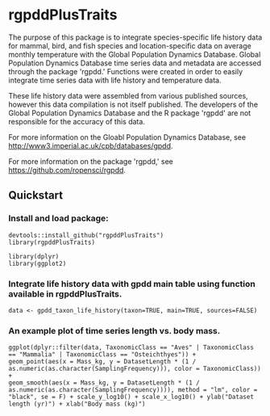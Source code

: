 # rgpddPlusTraits

The purpose of this package is to integrate species-specific life history data for mammal, bird, and fish species and location-specific data on average monthly temperature with the Global Population Dynamics Database. Global Population Dynamics Database time series data and metadata are accessed through the package 'rgpdd.' Functions were created in order to easily integrate time series data with life history and temperature data.

These life history data were assembled from various published sources, however this data compilation is not itself published. The developers of the Global Population Dynamics Database and the R package 'rgpdd' are not responsible for the accuracy of this data.

For more information on the Gloabl Population Dynamics Database, see http://www3.imperial.ac.uk/cpb/databases/gpdd.

For more information on the package 'rgpdd,' see https://github.com/ropensci/rgpdd. 


## Quickstart

### Install and load package:

```
devtools::install_github("rgpddPlusTraits")
library(rgpddPlusTraits)

library(dplyr)
library(ggplot2)
```

### Integrate life history data with gpdd main table using function available in rgpddPlusTraits.
```
data <- gpdd_taxon_life_history(taxon=TRUE, main=TRUE, sources=FALSE)
```
### An example plot of time series length vs. body mass.
```
ggplot(dplyr::filter(data, TaxonomicClass == "Aves" | TaxonomicClass == "Mammalia" | TaxonomicClass == "Osteichthyes")) + 
geom_point(aes(x = Mass_kg, y = DatasetLength * (1 / as.numeric(as.character(SamplingFrequency))), color = TaxonomicClass)) + 
geom_smooth(aes(x = Mass_kg, y = DatasetLength * (1 / as.numeric(as.character(SamplingFrequency)))), method = "lm", color = "black", se = F) + scale_y_log10() + scale_x_log10() + ylab("Dataset length (yr)") + xlab("Body mass (kg)")
```



